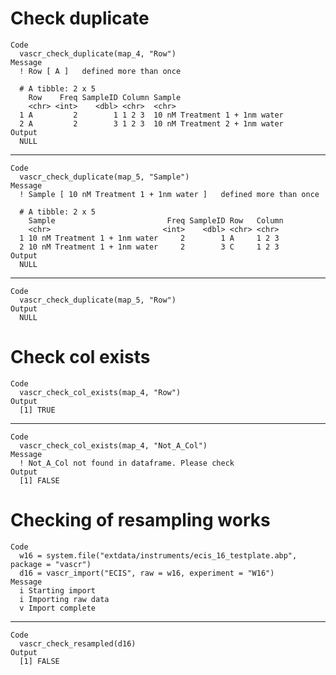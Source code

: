 # Check duplicate

    Code
      vascr_check_duplicate(map_4, "Row")
    Message
      ! Row [ A ]   defined more than once 
      
      # A tibble: 2 x 5
        Row    Freq SampleID Column Sample                       
        <chr> <int>    <dbl> <chr>  <chr>                        
      1 A         2        1 1 2 3  10 nM Treatment 1 + 1nm water
      2 A         2        3 1 2 3  10 nM Treatment 2 + 1nm water
    Output
      NULL

---

    Code
      vascr_check_duplicate(map_5, "Sample")
    Message
      ! Sample [ 10 nM Treatment 1 + 1nm water ]   defined more than once 
      
      # A tibble: 2 x 5
        Sample                         Freq SampleID Row   Column
        <chr>                         <int>    <dbl> <chr> <chr> 
      1 10 nM Treatment 1 + 1nm water     2        1 A     1 2 3 
      2 10 nM Treatment 1 + 1nm water     2        3 C     1 2 3 
    Output
      NULL

---

    Code
      vascr_check_duplicate(map_5, "Row")
    Output
      NULL

# Check col exists

    Code
      vascr_check_col_exists(map_4, "Row")
    Output
      [1] TRUE

---

    Code
      vascr_check_col_exists(map_4, "Not_A_Col")
    Message
      ! Not_A_Col not found in dataframe. Please check
    Output
      [1] FALSE

# Checking of resampling works

    Code
      w16 = system.file("extdata/instruments/ecis_16_testplate.abp", package = "vascr")
      d16 = vascr_import("ECIS", raw = w16, experiment = "W16")
    Message
      i Starting import
      i Importing raw data
      v Import complete

---

    Code
      vascr_check_resampled(d16)
    Output
      [1] FALSE

